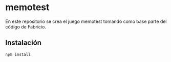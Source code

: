 # memotest

En este repositorio se crea el juego memotest tomando como base parte del código de Fabricio.

## Instalación

`npm install`
